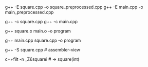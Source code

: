 g++ -E square.cpp -o square_preprocessed.cpp
g++ -E main.cpp -o main_preprocessed.cpp

g++ -c square.cpp
g++ -c main.cpp

g++ square.o main.o -o program

g++ main.cpp square.cpp -o program

g++ -S square.cpp # assembler-view

c++filt -n _Z6squarei # -> square(int)